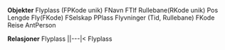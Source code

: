**Objekter**
Flyplass (FPKode unik)
	FNavn
	FTlf
Rullebane(RKode unik)
	Pos
	Lengde
Fly(FKode)
	FSelskap
	PPlass
Flyvninger (Tid, Rullebane) 
	FKode
	Reise
	AntPerson

**Relasjoner**
Flyplass ||---|< Flyplass
